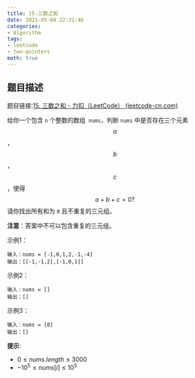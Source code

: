 ```yaml
---
title: 15-三数之和
date: 2021-05-04 22:31:46
categories: 
- Algorithm
tags: 
- leetcode
- two-pointers
math: true
---
```




## 题目描述

题目链接:[15. 三数之和 - 力扣（LeetCode） (leetcode-cn.com)](https://leetcode-cn.com/problems/3sum/)

给你一个包含 `n` 个整数的数组` nums`，判断 `nums` 中是否存在三个元素 $$a$$，$$b$$，$$c$$ ，使得 $$a + b + c = 0 ?$$请你找出所有和为 `0` 且不重复的三元组。

**注意**：答案中不可以包含重复的三元组。

示例1：

```
输入：nums = [-1,0,1,2,-1,-4]
输出：[[-1,-1,2],[-1,0,1]]
```

示例2：

```
输入：nums = []
输出：[]
```

示例3：

```
输入：nums = [0]
输出：[]
```



**提示**:

- $0 \le nums.length \le 3000$
- $-10^5 \le nums[i] \le 10^5$





